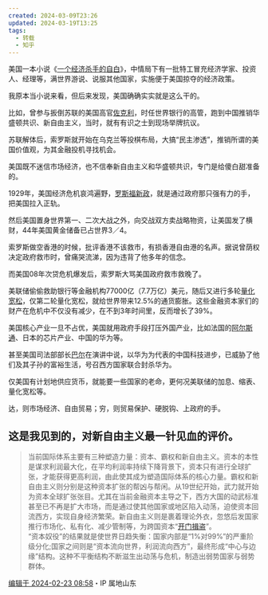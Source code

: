 ```yaml
---
created: 2024-03-09T23:26
updated: 2024-03-19T13:25
tags:
  - 转载
  - 知乎
---
```

美国一本小说《[一个经济杀手的自白](https://www.zhihu.com/search?q=%E4%B8%80%E4%B8%AA%E7%BB%8F%E6%B5%8E%E6%9D%80%E6%89%8B%E7%9A%84%E8%87%AA%E7%99%BD&search_source=Entity&hybrid_search_source=Entity&hybrid_search_extra=%7B%22sourceType%22%3A%22answer%22%2C%22sourceId%22%3A3405299202%7D)》，中情局下有一批特工冒充经济学家、投资人、经理等，满世界游说、说服其他国家，实施便于美国掠夺的经济政策。

我原本当小说来看，但后来发现，美国确确实实就是这么干的。

比如，曾参与扳倒苏联的美国高官[佐克利](https://www.zhihu.com/search?q=%E4%BD%90%E5%85%8B%E5%88%A9&search_source=Entity&hybrid_search_source=Entity&hybrid_search_extra=%7B%22sourceType%22%3A%22answer%22%2C%22sourceId%22%3A3405299202%7D)，时任世界银行的高管，跑到中国推销华盛顿共识、新自由主义，当时，就有有识之士到现场举牌抗议。

苏联解体后，索罗斯就开始在乌克兰等投棋布局，大搞“民主渗透”，推销所谓的美国价值观，为其金融投机寻找机会。

美国既不迷信市场经济，也不信奉新自由主义和华盛顿共识，专门是给傻白甜准备的。

1929年，美国经济危机哀鸿遍野，[罗斯福新政](https://www.zhihu.com/search?q=%E7%BD%97%E6%96%AF%E7%A6%8F%E6%96%B0%E6%94%BF&search_source=Entity&hybrid_search_source=Entity&hybrid_search_extra=%7B%22sourceType%22%3A%22answer%22%2C%22sourceId%22%3A3405299202%7D)，就是通过政府那只强有力的手，把美国拉入正轨。

然后美国置身世界第一、二次大战之外，向交战双方卖战略物资，让美国发了横财，44年美国黄金储备已占世界3／4。

索罗斯做空香港的时候，批评香港不该救市，有损香港自由港的名声。据说曾荫权决定政府救市时，曾痛哭流涕，因为违背了他多年的信念。

而美国08年次贷危机爆发后，索罗斯大骂美国政府救市救晚了。

美联储偷偷救助银行等金融机构77000亿（7.7万亿）美元，随后又进行多轮[量化宽松](https://www.zhihu.com/search?q=%E9%87%8F%E5%8C%96%E5%AE%BD%E6%9D%BE&search_source=Entity&hybrid_search_source=Entity&hybrid_search_extra=%7B%22sourceType%22%3A%22answer%22%2C%22sourceId%22%3A3405299202%7D)，仅第二轮量化宽松，就给世界带来12.5%的通货膨胀。这些金融资本家们的财产在危机中不仅没有减少，在不到3年时间里，反而增长了39%。

美国核心产业一旦不占优，美国就用政府手段打压外国产业，比如法国的[阿尔斯通](https://www.zhihu.com/search?q=%E9%98%BF%E5%B0%94%E6%96%AF%E9%80%9A&search_source=Entity&hybrid_search_source=Entity&hybrid_search_extra=%7B%22sourceType%22%3A%22answer%22%2C%22sourceId%22%3A3405299202%7D)、日本的芯片产业、中国的华为等。

甚至美国司法部部长[巴尔](https://www.zhihu.com/search?q=%E5%B7%B4%E5%B0%94&search_source=Entity&hybrid_search_source=Entity&hybrid_search_extra=%7B%22sourceType%22%3A%22answer%22%2C%22sourceId%22%3A3405299202%7D)在演讲中说，以华为为代表的中国科技进步，已威胁了他们及其子孙的富裕生活，号召西方国家联合封杀华为。

仅美国有计划地供应货币，就能要一些国家的老命，更何况美联储的加息、缩表、量化宽松等。

达，则市场经济、自由贸易；穷，则贸易保护、硬脱钩、上政府的手。

## 这是我见到的，对新自由主义最一针见血的评价。

> 当前国际体系主要有三种塑造力量：资本、霸权和新自由主义。资本的本性是谋求利润最大化，在平均利润率持续下降背景下，资本只有进行全球扩张，才能获得更高利润，由此使其成为塑造国际体系的核心力量。霸权和新自由主义则分别是这种资本扩张的帮凶与帮闲。从19世纪开始，武力就开始为资本全球扩张张目。尤其在当前金融资本主导之下，西方大国的动武标准甚至已不再是扩大市场，而是通过使其他国家或地区陷入动荡，迫使资本回流西方，实现自身经济繁荣。新自由主义则是裹着理论外衣，忽悠后发国家推行市场化、私有化、减少管制等，为跨国资本“[开门揖盗](https://www.zhihu.com/search?q=%E5%BC%80%E9%97%A8%E6%8F%96%E7%9B%97&search_source=Entity&hybrid_search_source=Entity&hybrid_search_extra=%7B%22sourceType%22%3A%22answer%22%2C%22sourceId%22%3A3405299202%7D)”。  
> “资本奴役”的结果就是使世界日趋失衡：国家内部是“1%对99%”的严重阶级分化;国家之间则是“资本流向世界，利润流向西方”，最终形成“中心与边缘”结构。这种不平衡结构不断滋生出动荡与危机，制造出弱势国家与弱势群体。

[编辑于 2024-02-23 08:58](https://www.zhihu.com/question/623087440/answer/3405299202)・IP 属地山东